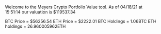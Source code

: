 Welcome to the Meyers Crypto Portfolio Value tool. 
As of 04/18/21 at 15:51:14 our valuation is $119537.34 

BTC Price = $56256.54
 ETH Price = $2222.01
BTC Holdings = 1.06BTC
 ETH holdings = 26.960005962ETH 
